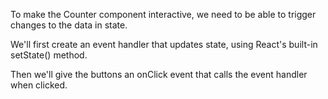 To make the Counter component interactive, we need to be able to trigger changes to the data in state. 

We'll first create an event handler that updates state, using React's built-in setState() method. 

Then we'll give the buttons an onClick event that calls the event handler when clicked.